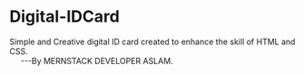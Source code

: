 # Digital-IDCard
Simple and Creative digital ID card created to enhance the skill of HTML and CSS.
<br>
&nbsp;&nbsp;&nbsp;&nbsp;&nbsp;---By MERNSTACK DEVELOPER ASLAM.

